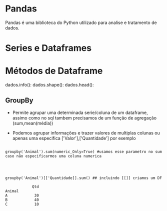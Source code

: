 
# Pandas

Pandas é uma biblioteca do Python utilizado para analise e tratamento de dados.


# Series e Dataframes




# Métodos de Dataframe

dados.info():
dados.shape():
dados.head(): 


## GroupBy

- Permite agrupar uma determinada serie/coluna de um dataframe, assimo como no sql tambem precisamos de um função de agregação (sum,mean(média))

- Podemos agrupar informações e trazer valores de multiplas colunas ou apenas uma especifica ['Valor'],['Quantidade'] por exemplo

```{python}

groupby('Animal').sum(numeric_Only=True) #usamos esse parametro no sum caso não especificarmos uma coluna numerica



```


```{python}

groupby('Animal')[['Quantidade]].sum() ## incluindo [[]] criamos um DF

            Qtd
Animal      
A            30
B            40
C            10
```




